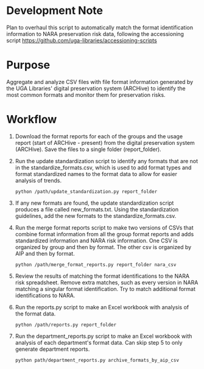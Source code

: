 # Development Note
Plan to overhaul this script to automatically match the format identification information to NARA preservation risk data,
following the accessioning script https://github.com/uga-libraries/accessioning-scripts

# Purpose
 Aggregate and analyze CSV files with file format information generated by the UGA Libraries' digital preservation system (ARCHive) to identify the most common formats and monitor them for preservation risks.
 
# Workflow
 
1. Download the format reports for each of the groups and the usage report (start of ARCHive - present) from the digital preservation system (ARCHive). 
   Save the files to a single folder (report_folder).

 
2. Run the update standardization script to identify any formats that are not in the standardize_formats.csv, 
   which is used to add format types and format standardized names to the format data to allow for easier analysis of trends.

       python /path/update_standardization.py report_folder

 
3. If any new formats are found, the update standardization script produces a file called new_formats.txt. 
   Using the standardization guidelines, add the new formats to the standardize_formats.csv. 


3. Run the merge format reports script to make two versions of CSVs that combine format information from all the group format reports and adds standardized information and NARA risk information. 
   One CSV is organized by group and then by format. The other csv is organized by AIP and then by format.
 
       python /path/merge_format_reports.py report_folder nara_csv

 
4. Review the results of matching the format identifications to the NARA risk spreadsheet. 
   Remove extra matches, such as every version in NARA matching a singular format identification.
   Try to match additional format identifications to NARA.


5. Run the reports.py script to make an Excel workbook with analysis of the format data.

       python /path/reports.py report_folder


6. Run the department_reports.py script to make an Excel workbook with analysis of each department's format data.
Can skip step 5 to only generate department reports.

       python path/department_reports.py archive_formats_by_aip_csv
